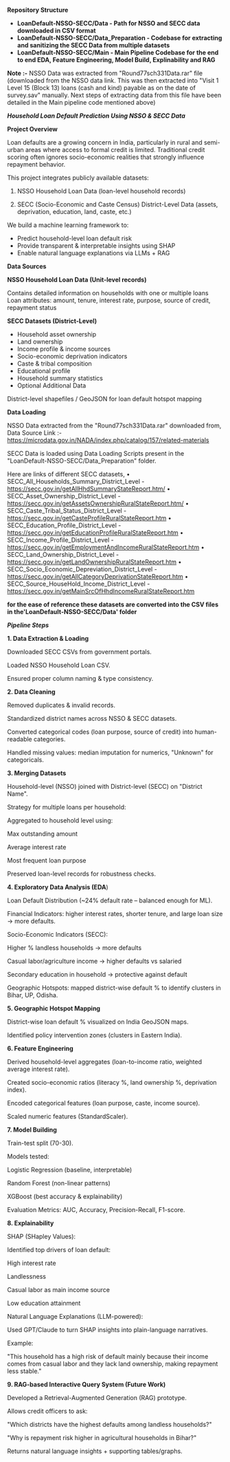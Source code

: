 **Repository Structure**

  - **LoanDefault-NSSO-SECC/Data - Path for NSSO and SECC data downloaded in CSV format**
  - **LoanDefault-NSSO-SECC/Data_Preparation - Codebase for extracting and sanitizing the SECC Data from multiple datasets**
  - **LoanDefault-NSSO-SECC/Main - Main Pipeline Codebase for the end to end EDA, Feature Engineering, Model Build, Explinability and RAG**

**Note :-** NSSO Data was extracted from "Round77sch331Data.rar" file (downloaded from the NSSO data link. This was then extracted into "Visit 1 Level 15 (Block 13) loans (cash and kind) payable as on the date of survey.sav" manually. Next steps of extracting data from this file have been detailed in the Main pipeline code mentioned above)

***Household Loan Default Prediction Using NSSO & SECC Data***

**Project Overview**

Loan defaults are a growing concern in India, particularly in rural and semi-urban areas where access to formal credit is limited. Traditional credit scoring often ignores socio-economic realities that strongly influence repayment behavior.

This project integrates publicly available datasets:

1) NSSO Household Loan Data (loan-level household records)

2) SECC (Socio-Economic and Caste Census) District-Level Data (assets, deprivation, education, land, caste, etc.)

We build a machine learning framework to:
  - Predict household-level loan default risk
  - Provide transparent & interpretable insights using SHAP
  - Enable natural language explanations via LLMs + RAG

**Data Sources**

**NSSO Household Loan Data (Unit-level records)**

  Contains detailed information on households with one or multiple loans
  Loan attributes: amount, tenure, interest rate, purpose, source of credit, repayment status

**SECC Datasets (District-Level)**

  - Household asset ownership
  - Land ownership
  - Income profile & income sources
  - Socio-economic deprivation indicators
  - Caste & tribal composition
  - Educational profile
  - Household summary statistics
  - Optional Additional Data

District-level shapefiles / GeoJSON for loan default hotspot mapping

**Data Loading**

NSSO Data extracted from the "Round77sch331Data.rar" downloaded from,
Data Source Link :- https://microdata.gov.in/NADA/index.php/catalog/157/related-materials

SECC Data is loaded using Data Loading Scripts present in the "LoanDefault-NSSO-SECC/Data_Preparation" folder.

Here are links of different SECC datasets,
•	SECC_All_Households_Summary_District_Level - https://secc.gov.in/getAllHhdSummaryStateReport.htm/ 
•	SECC_Asset_Ownership_District_Level - https://secc.gov.in/getAssetsOwnershipRuralStateReport.htm/ 
•	SECC_Caste_Tribal_Status_District_Level - https://secc.gov.in/getCasteProfileRuralStateReport.htm 
•	SECC_Education_Profile_District_Level - https://secc.gov.in/getEducationProfileRuralStateReport.htm 
•	SECC_Income_Profile_District_Level - https://secc.gov.in/getEmploymentAndIncomeRuralStateReport.htm 
•	SECC_Land_Ownership_District_Level - https://secc.gov.in/getLandOwnershipRuralStateReport.htm 
•	SECC_Socio_Economic_Depreviation_District_Level - https://secc.gov.in/getAllCategoryDeprivationStateReport.htm 
•	SECC_Source_HouseHold_Income_District_Level - https://secc.gov.in/getMainSrcOfHhdIncomeRuralStateReport.htm 



**for the ease of reference these datasets are converted into the CSV files in the'LoanDefault-NSSO-SECC/Data' folder**

***Pipeline Steps***

**1. Data Extraction & Loading**

Downloaded SECC CSVs from government portals.

Loaded NSSO Household Loan CSV.

Ensured proper column naming & type consistency.

**2. Data Cleaning**

Removed duplicates & invalid records.

Standardized district names across NSSO & SECC datasets.

Converted categorical codes (loan purpose, source of credit) into human-readable categories.

Handled missing values: median imputation for numerics, "Unknown" for categoricals.

**3. Merging Datasets**

Household-level (NSSO) joined with District-level (SECC) on "District Name".

Strategy for multiple loans per household:

Aggregated to household level using:

Max outstanding amount

Average interest rate

Most frequent loan purpose

Preserved loan-level records for robustness checks.

**4. Exploratory Data Analysis (EDA**)

Loan Default Distribution (~24% default rate – balanced enough for ML).

Financial Indicators: higher interest rates, shorter tenure, and large loan size → more defaults.

Socio-Economic Indicators (SECC):

Higher % landless households → more defaults

Casual labor/agriculture income → higher defaults vs salaried

Secondary education in household → protective against default

Geographic Hotspots: mapped district-wise default % to identify clusters in Bihar, UP, Odisha.

**5. Geographic Hotspot Mapping**

District-wise loan default % visualized on India GeoJSON maps.

Identified policy intervention zones (clusters in Eastern India).

**6. Feature Engineering**

Derived household-level aggregates (loan-to-income ratio, weighted average interest rate).

Created socio-economic ratios (literacy %, land ownership %, deprivation index).

Encoded categorical features (loan purpose, caste, income source).

Scaled numeric features (StandardScaler).

**7. Model Building**

Train-test split (70-30).

Models tested:

Logistic Regression (baseline, interpretable)

Random Forest (non-linear patterns)

XGBoost (best accuracy & explainability)

Evaluation Metrics: AUC, Accuracy, Precision-Recall, F1-score.

**8. Explainability**

SHAP (SHapley Values):

Identified top drivers of loan default:

High interest rate

Landlessness

Casual labor as main income source

Low education attainment

Natural Language Explanations (LLM-powered):

Used GPT/Claude to turn SHAP insights into plain-language narratives.

Example:

"This household has a high risk of default mainly because their income comes from casual labor and they lack land ownership, making repayment less stable."

**9. RAG-based Interactive Query System (Future Work)**

Developed a Retrieval-Augmented Generation (RAG) prototype.

Allows credit officers to ask:

"Which districts have the highest defaults among landless households?"

"Why is repayment risk higher in agricultural households in Bihar?"

Returns natural language insights + supporting tables/graphs.
